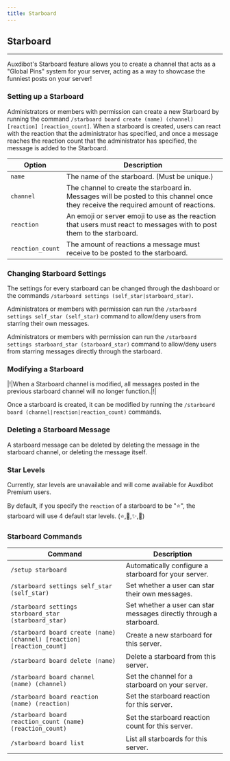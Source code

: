 ```yaml
---
title: Starboard
---
```


## Starboard

-----

Auxdibot's Starboard feature allows you to create a channel that acts as a "Global Pins" system for your server, acting as a way to showcase the funniest posts on your server!

### Setting up a Starboard



Administrators or members with permission can create a new Starboard by running the command `/starboard board create (name) (channel) [reaction] [reaction_count]`. When a starboard is created, users can react with the reaction that the administrator has specified, and once a message reaches the reaction count that the administrator has specified, the message is added to the Starboard.

| Option | Description |
| ------------- | ------------------- |
| `name` | The name of the starboard. (Must be unique.) |
| `channel` | The channel to create the starboard in. Messages will be posted to this channel once they receive the required amount of reactions. |
| `reaction` | An emoji or server emoji to use as the reaction that users must react to messages with to post them to the starboard. |
| `reaction_count` | The amount of reactions a message must receive to be posted to the starboard. |

### Changing Starboard Settings

The settings for every starboard can be changed through the dashboard or the commands `/starboard settings (self_star|starboard_star)`.

Administrators or members with permission can run the `/starboard settings self_star (self_star)` command to allow/deny users from starring their own messages.

Administrators or members with permission can run the `/starboard settings starboard_star (starboard_star)` command to allow/deny users from starring messages directly through the starboard.

### Modifying a Starboard

|!|When a Starboard channel is modified, all messages posted in the previous starboard channel will no longer function.|!|

Once a starboard is created, it can be modified by running the `/starboard board (channel|reaction|reaction_count)` commands.

### Deleting a Starboard Message

A starboard message can be deleted by deleting the message in the starboard channel, or deleting the message itself.

### Star Levels

Currently, star levels are unavailable and will come available for Auxdibot Premium users.

By default, if you specify the `reaction` of a starboard to be "⭐", the starboard will use 4 default star levels. (⭐,🌟,✨,💫)

### Starboard Commands

| Command  | Description |
| ------------- | ------------------- |
| `/setup starboard`| Automatically configure a starboard for your server. |
| `/starboard settings self_star (self_star)`| Set whether a user can star their own messages. |
| `/starboard settings starboard_star (starboard_star)`| Set whether a user can star messages directly through a starboard. |
| `/starboard board create (name) (channel) [reaction] [reaction_count]`| Create a new starboard for this server. |
| `/starboard board delete (name)`| Delete a starboard from this server. |
| `/starboard board channel (name) (channel)`| Set the channel for a starboard on your server. |
| `/starboard board reaction (name) (reaction)`| Set the starboard reaction for this server. |
| `/starboard board reaction_count (name) (reaction_count)`| Set the starboard reaction count for this server. |
| `/starboard board list`| List all starboards for this server. |

